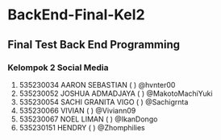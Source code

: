 # BackEnd-Final-Kel2
## Final Test Back End Programming
### Kelompok 2  Social Media

1. 535230034   AARON SEBASTIAN       (&nbsp;) @hvnter00
2. 535230052   JOSHUA ADMADJAYA      (&nbsp;) @MakotoMachiYuki
3. 535230054   SACHI GRANITA VIGO    (&nbsp;) @Sachigrnta
4. 535230066   VIVIAN                (&nbsp;) @Viviann09
5. 535230067   NOEL LIMAN            (&nbsp;) @IkanDongo
6. 535230151   HENDRY                (&nbsp;) @Zhomphilies
